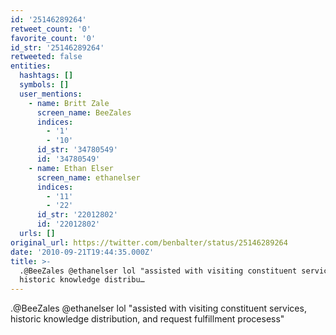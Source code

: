 ```yaml
---
id: '25146289264'
retweet_count: '0'
favorite_count: '0'
id_str: '25146289264'
retweeted: false
entities:
  hashtags: []
  symbols: []
  user_mentions:
    - name: Britt Zale
      screen_name: BeeZales
      indices:
        - '1'
        - '10'
      id_str: '34780549'
      id: '34780549'
    - name: Ethan Elser
      screen_name: ethanelser
      indices:
        - '11'
        - '22'
      id_str: '22012802'
      id: '22012802'
  urls: []
original_url: https://twitter.com/benbalter/status/25146289264
date: '2010-09-21T19:44:35.000Z'
title: >-
  .@BeeZales @ethanelser lol "assisted with visiting constituent services,
  historic knowledge distribu…
---
```


.@BeeZales @ethanelser lol "assisted with visiting constituent services, historic knowledge distribution, and request fulfillment procesess"
